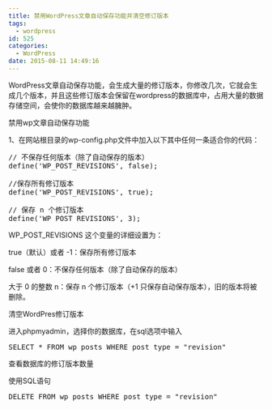 ```yaml
---
title: 禁用WordPress文章自动保存功能并清空修订版本
tags:
  - wordpress
id: 525
categories:
  - WordPress
date: 2015-08-11 14:49:16
---
```


WordPress文章自动保存功能，会生成大量的修订版本，你修改几次，它就会生成几个版本，并且这些修订版本会保留在wordpress的数据库中，占用大量的数据存储空间，会使你的数据库越来越臃肿。

禁用wp文章自动保存功能

1、在网站根目录的wp-config.php文件中加入以下其中任何一条适合你的代码：

<pre lang="php" escaped="true">
// 不保存任何版本（除了自动保存的版本）
define('WP_POST_REVISIONS', false);

//保存所有修订版本
define('WP_POST_REVISIONS', true);

// 保存 n 个修订版本
define('WP_POST_REVISIONS', 3);
</pre>

<!--more-->

WP_POST_REVISIONS 这个变量的详细设置为：

true（默认）或者 -1：保存所有修订版本

false 或者 0：不保存任何版本（除了自动保存的版本）

大于 0 的整数 n：保存 n 个修订版本（+1 只保存自动保存版本），旧的版本将被删除。

清空WordPres修订版本

进入phpmyadmin，选择你的数据库，在sql选项中输入 
<pre lang="sql" escaped="true">
SELECT * FROM wp_posts WHERE post_type = "revision"   
</pre>
查看数据库的修订版本数量

使用SQL语句 
<pre lang="sql" escaped="true">
DELETE FROM wp_posts WHERE post_type = "revision" 
</pre>